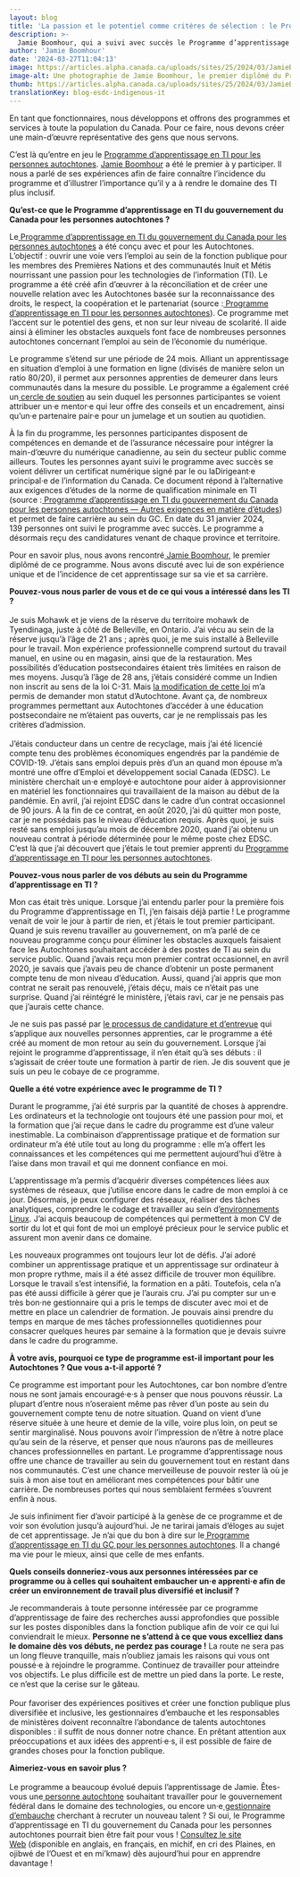 ```yaml
---
layout: blog
title: 'La passion et le potentiel comme critères de sélection : le Programme d’apprentissage en TI pour les personnes autochtones'
description: >-
  Jamie Boomhour, qui a suivi avec succès le Programme d’apprentissage en TI pour les personnes autochtones, nous parle de cet apprentissage et l’inclusivité qui le caractérise.
author: 'Jamie Boomhour'
date: '2024-03-27T11:04:13'
image: https://articles.alpha.canada.ca/uploads/sites/25/2024/03/JamieBoomhour_PBS_Blog_Post_FR-1.jpg
image-alt: Une photographie de Jamie Boomhour, le premier diplômé du Programme d’apprentissage en TI pour les personnes autochtones du gouvernement du Canada. On retrouve le logo du programme en arrière plan de l’image.
thumb: https://articles.alpha.canada.ca/uploads/sites/25/2024/03/JamieBoomhour_PBS_Blog_Post_FR-1.jpg
translationKey: blog-esdc-indigenous-it
---
```


<p>En tant que fonctionnaires, nous développons et offrons des programmes et services à toute la population du Canada. Pour ce faire, nous devons créer une main-d’œuvre représentative des gens que nous servons.</p>



<p>C’est là qu’entre en jeu le <a href="https://talent.canada.ca/fr/indigenous-it-apprentice" target="_blank" rel="noreferrer noopener">Programme d’apprentissage en TI pour les personnes autochtones</a>. <a href="https://www.linkedin.com/in/david-james-bradley-boomhour-8b42a154/" target="_blank" rel="noreferrer noopener">Jamie Boomhour</a> a été le premier à y participer. Il nous a parlé de ses expériences afin de faire connaître l’incidence du programme et d’illustrer l’importance qu’il y a à rendre le domaine des TI plus inclusif.</p>



<p><strong>Qu’est-ce que le Programme d’apprentissage en TI du gouvernement du Canada pour les personnes autochtones ?</strong></p>



<p>Le<a href="https://talent.canada.ca/fr/indigenous-it-apprentice" target="_blank" rel="noreferrer noopener"> Programme d’apprentissage en TI du gouvernement du Canada pour les personnes autochtones</a> a été conçu avec et pour les Autochtones. L’objectif&nbsp;: ouvrir une voie vers l’emploi au sein de la fonction publique pour les membres des Premières Nations et des communautés Inuit et Métis nourrissant une passion pour les technologies de l’information (TI). ​Le programme a été créé afin d’œuvrer à la réconciliation et de créer une nouvelle relation avec les Autochtones basée sur la reconnaissance des droits, le respect, la coopération et le partenariat (source&nbsp;:<a href="https://talent.canada.ca/fr/indigenous-it-apprentice" target="_blank" rel="noreferrer noopener"> Programme d’apprentissage en TI pour les personnes autochtones</a>)​. Ce programme met l’accent sur le potentiel des gens, et non sur leur niveau de scolarité. Il aide ainsi à éliminer les obstacles auxquels font face de nombreuses personnes autochtones concernant l’emploi au sein de l’économie du numérique.&nbsp;</p>



<p>Le programme s’étend sur une période de 24&nbsp;mois. Alliant un apprentissage en situation d’emploi à une formation en ligne (divisés de manière selon un ratio&nbsp;80/20), ​​​il permet aux personnes apprenties de demeurer dans leurs communautés dans la mesure du possible. Le programme a également créé un<a href="https://talent.canada.ca/fr/indigenous-it-apprentice/hire" target="_blank" rel="noreferrer noopener"> cercle de soutien</a> au sein duquel les personnes participantes se voient attribuer un·e mentor·e qui leur offre des conseils et un encadrement, ainsi qu’un·e partenaire pair·e pour un jumelage et un soutien au quotidien.&nbsp;</p>



<p>À la fin du programme, les personnes participantes disposent de compétences en demande et de l’assurance nécessaire pour intégrer la main-d’œuvre du numérique canadienne, au sein du secteur public comme ailleurs. Toutes les personnes ayant suivi le programme avec succès se voient délivrer un certificat numérique signé par le ou la​Dirigeant·e principal·e de l’information du Canada. Ce document répond à l’alternative aux exigences d’études de la norme de qualification minimale en TI (source&nbsp;:<a href="https://www.canada.ca/fr/secretariat-conseil-tresor/services/avis-information/programme-apprentissage-ti-personnes-autochtones-autres-exigences-etudes.html" target="_blank" rel="noreferrer noopener"> Programme d’apprentissage en TI du gouvernement du Canada pour les personnes autochtones — Autres exigences en matière d’études</a>) et permet de faire carrière au sein du GC. En date du 31&nbsp;janvier&nbsp;2024, 139&nbsp;personnes ont suivi le programme avec succès. Le programme a désormais reçu des candidatures venant de chaque province et territoire.&nbsp;&nbsp;</p>



<p>Pour en savoir plus, nous avons rencontré<a href="https://www.linkedin.com/in/david-james-bradley-boomhour-8b42a154/" target="_blank" rel="noreferrer noopener"> Jamie Boomhour</a>, le premier diplômé de ce programme. Nous avons discuté avec lui de son expérience unique et de l’incidence de cet apprentissage sur sa vie et sa carrière.&nbsp;&nbsp;</p>



<p><strong>Pouvez-vous nous parler de vous et de ce qui vous a intéressé dans les TI ?</strong><br><br>Je suis Mohawk et je viens de la réserve du territoire mohawk de Tyendinaga, juste à côté de Belleville, en Ontario. J’ai vécu au sein de la réserve jusqu’à l’âge de 21&nbsp;ans ; après quoi, je me suis installé à Belleville pour le travail. Mon expérience professionnelle comprend surtout du travail manuel, en usine ou en magasin, ainsi que de la restauration. Mes possibilités d’éducation postsecondaires étaient très limitées en raison de mes moyens. Jusqu’à l’âge de 28&nbsp;ans, j’étais considéré comme un Indien non inscrit au sens de la loi&nbsp;C-31. Mais <a href="https://www.thecanadianencyclopedia.ca/fr/article/bill-c-31" target="_blank" rel="noreferrer noopener">la modification de cette loi</a> m’a permis de demander mon statut d’Autochtone. Avant ça, de nombreux programmes permettant aux Autochtones d’accéder à une éducation postsecondaire ne m’étaient pas ouverts, car je ne remplissais pas les critères d’admission.<br><br>J’étais conducteur dans un centre de recyclage, mais j’ai été licencié compte tenu des problèmes économiques engendrés par la pandémie de COVID-19. J’étais sans emploi depuis près d’un an quand mon épouse m’a montré une offre d’Emploi et développement social Canada (EDSC). Le ministère cherchait un·e employé·e autochtone pour aider à approvisionner en matériel les fonctionnaires qui travaillaient de la maison au début de la pandémie. En avril, j’ai rejoint EDSC dans le cadre d’un contrat occasionnel de 90&nbsp;jours. À la fin de ce contrat, en août&nbsp;2020, j’ai dû quitter mon poste, car je ne possédais pas le niveau d’éducation requis. Après quoi, je suis resté sans emploi jusqu’au mois de décembre&nbsp;2020, quand j’ai obtenu un nouveau contrat à période déterminée pour le même poste chez EDSC. C’est là que j’ai découvert que j’étais le tout premier apprenti du <a href="https://talent.canada.ca/fr/indigenous-it-apprentice" target="_blank" rel="noreferrer noopener">Programme d’apprentissage en TI pour les personnes autochtones</a>.</p>



<p><strong>Pouvez-vous nous parler de vos débuts au sein du Programme d’apprentissage en TI ?&nbsp;</strong></p>



<p>Mon cas était très unique. Lorsque j’ai entendu parler pour la première fois du Programme d’apprentissage en TI, j’en faisais déjà partie ! Le programme venait de voir le jour à partir de rien, et j’étais le tout premier participant. Quand je suis revenu travailler au gouvernement, on m’a parlé de ce nouveau programme conçu pour éliminer les obstacles auxquels faisaient face les Autochtones souhaitant accéder à des postes de TI au sein du service public. Quand j’avais reçu mon premier contrat occasionnel, en avril 2020, je savais que j’avais peu de chance d’obtenir un poste permanent compte tenu de mon niveau d’éducation. Aussi, quand j’ai appris que mon contrat ne serait pas renouvelé, j’étais déçu, mais ce n’était pas une surprise. Quand j’ai réintégré le ministère, j’étais ravi, car je ne pensais pas que j’aurais cette chance.&nbsp;&nbsp;</p>



<p>Je ne suis pas passé par ​<a href="https://talent.canada.ca/fr/indigenous-it-apprentice" target="_blank" rel="noreferrer noopener">le processus de candidature et d’entrevue</a> qui s’applique aux nouvelles personnes apprenties, car le programme a été créé au moment de mon retour au sein du gouvernement. Lorsque j’ai rejoint le programme d’apprentissage, il n’en était qu’à ses débuts&nbsp;: il s’agissait de créer toute une formation à partir de rien. Je dis souvent que je suis un peu le cobaye de ce programme.</p>



<p><strong>Quelle a été votre expérience avec le programme de TI ?</strong></p>



<p>Durant le programme, j’ai été surpris par la quantité de choses à apprendre. Les ordinateurs et la technologie ont toujours été une passion pour moi, et la formation que j’ai reçue dans le cadre du programme est d’une valeur inestimable. La combinaison d’apprentissage pratique et de formation sur ordinateur m’a été utile tout au long du programme&nbsp;: elle m’a offert les connaissances et les compétences qui me permettent aujourd’hui d’être à l’aise dans mon travail et qui me donnent confiance en moi.&nbsp;</p>



<p>L’apprentissage m’a permis d’acquérir diverses compétences liées aux systèmes de réseaux, que j’utilise encore dans le cadre de mon emploi à ce jour. Désormais, je peux configurer des réseaux, réaliser des tâches analytiques, comprendre le codage et travailler au sein d’<a href="https://fr.wikipedia.org/wiki/Linux" target="_blank" rel="noreferrer noopener">environnements Linux</a>. J’ai acquis beaucoup de compétences qui permettent à mon CV de sortir du lot et qui font de moi un employé précieux pour le service public et assurent mon avenir dans ce domaine.&nbsp;</p>



<p>Les nouveaux programmes ont toujours leur lot de défis. J’ai adoré combiner un apprentissage pratique et un apprentissage sur ordinateur à mon propre rythme, mais il a été assez difficile de trouver mon équilibre. Lorsque le travail s’est intensifié, la formation en a pâti. Toutefois, cela n’a pas été aussi difficile à gérer que je l’aurais cru. J’ai pu compter sur un·e très bon·ne gestionnaire qui a pris le temps de discuter avec moi et de mettre en place un calendrier de formation. Je pouvais ainsi prendre du temps en marque de mes tâches professionnelles quotidiennes pour consacrer quelques heures par semaine à la formation que je devais suivre dans le cadre du programme.</p>



<p><strong>À votre avis, pourquoi ce type de programme est-il important pour les Autochtones ? Que vous a-t-il apporté ?</strong></p>



<p>Ce programme est important pour les Autochtones, car bon nombre d’entre nous ne sont jamais encouragé·e·s à penser que nous pouvons réussir. La plupart d’entre nous n’oseraient même pas rêver d’un poste au sein du gouvernement compte tenu de notre situation. Quand on vient d’une réserve située à une heure et demie de la ville, voire plus loin, on peut se sentir marginalisé. Nous pouvons avoir l’impression de n’être à notre place qu’au sein de la réserve, et penser que nous n’aurons pas de meilleures chances professionnelles en partant. Le programme d’apprentissage nous offre une chance de travailler au sein du gouvernement tout en restant dans nos communautés. C’est une chance merveilleuse de pouvoir rester là où je suis à mon aise tout en améliorant mes compétences pour bâtir une carrière. De nombreuses portes qui nous semblaient fermées s’ouvrent enfin à nous.&nbsp;&nbsp;</p>



<p>Je suis infiniment fier d’avoir participé à la genèse de ce programme et de voir son évolution jusqu’à aujourd’hui. Je ne tarirai jamais d’éloges au sujet de cet apprentissage. Je n’ai que du bon à dire sur le<a href="https://talent.canada.ca/fr/indigenous-it-apprentice" target="_blank" rel="noreferrer noopener"> Programme d’apprentissage en TI du GC pour les personnes autochtones</a>. Il a changé ma vie pour le mieux, ainsi que celle de mes enfants.</p>



<p><strong>Quels conseils donneriez-vous aux personnes intéressées par ce programme ou à celles qui souhaitent embaucher un·e apprenti·e afin de créer un environnement de travail plus diversifié et inclusif ?</strong></p>



<p>Je recommanderais à toute personne intéressée par ce programme d’apprentissage de faire des recherches aussi approfondies que possible sur les postes disponibles dans la fonction publique afin de voir ce qui lui conviendrait le mieux. <strong>Personne ne s’attend à ce que vous excelliez dans le domaine dès vos débuts, ne perdez pas courage !</strong> La route ne sera pas un long fleuve tranquille, mais n’oubliez jamais les raisons qui vous ont poussé·e à rejoindre le programme. Continuez de travailler pour atteindre vos objectifs. Le plus difficile est de mettre un pied dans la porte. Le reste, ce n’est que la cerise sur le gâteau.<br><br>Pour favoriser des expériences positives et créer une fonction publique plus diversifiée et inclusive, les gestionnaires d’embauche et les responsables de ministères doivent reconnaître l’abondance de talents autochtones disponibles&nbsp;: il suffit de nous donner notre chance. En prêtant attention aux préoccupations et aux idées des apprenti·e·s, il est possible de faire de grandes choses pour la fonction publique.</p>



<p><strong>Aimeriez-vous en savoir plus ?</strong><br><br>Le programme a beaucoup évolué depuis l’apprentissage de Jamie. Êtes-vous une<a href="https://talent.canada.ca/fr/indigenous-it-apprentice" target="_blank" rel="noreferrer noopener"> personne autochtone</a> souhaitant travailler pour le gouvernement fédéral dans le domaine des technologies, ou encore un·e<a href="https://talent.canada.ca/fr/indigenous-it-apprentice/hire" target="_blank" rel="noreferrer noopener"> gestionnaire d’embauche</a> cherchant à recruter un nouveau talent ? Si oui, le Programme d’apprentissage en TI du gouvernement du Canada pour les personnes autochtones pourrait bien être fait pour vous !​​​ <a href="https://talent.canada.ca/fr/indigenous-it-apprentice" target="_blank" rel="noreferrer noopener">Consultez le site Web</a>&nbsp;(disponible en anglais, en français, en michif, en cri des Plaines, en ojibwé de l’Ouest et en mi’kmaw) dès aujourd’hui pour en apprendre davantage !</p>

